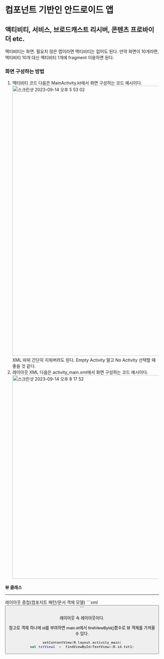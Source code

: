 # 컴포넌트 기반인 안드로이드 앱
## 액티비티, 서비스, 브로드캐스트 리시버, 콘텐츠 프로바이더 etc.

액티비티는 화면. 필요치 않은 앱이라면 액티비티는 없어도 된다.
만약 화면이 10개라면, 액티비티 10개 대신 액티비티 1개에 </U>fragment 이용하면 된다.


### 화면 구성하는 방법
1. 액티비티 코드
   다음은 MainActivity.kt에서 화면 구성하는 코드 예시이다.
   <img width="884" alt="스크린샷 2023-09-14 오후 5 53 02" src="https://github.com/youkm1/Kotlin_ANS.Study/assets/77780624/5884a20a-7426-4c16-aef2-c9b5961665cf">
    XML 따위 간단히 지워버려도 된다. 
    Empty Activity 말고 No Activity 선택할 때 좋을 것 같다.
    </br>
3. 레이아웃 XML
   다음은 activity_main.xml에서 화면 구성하는 코드 예시이다.
   <img width="667" alt="스크린샷 2023-09-14 오후 8 17 52" src="https://github.com/youkm1/Kotlin_ANS.Study/assets/77780624/d30696d9-1283-47d4-b3d7-c17562cbd176">


**뷰 클래스**

----
</tr>
레이아웃 중첩(컴포지트 패턴/문서 객체 모델)
```xml
<LinearLayout xmls:android="etc"
   android:layout_height="wrap_content"
   android:layout_width="wrap_content"
   android:orientation="vertical">
   <Button
      android:layout_height="wrap_content"
      android:layout_width="wrap_content"
      android:text="Button"/>
   </>
   <LineraLayout
      android:layout_height="wrap_content"
      android:layout_width="wrap_content"
      android:orientation="horizontal">
      <TextView
         android:id ="@+id/txt1"
         android:layout_height="wrap_content"
         android:layout_width="wrap_content"
         android:text="this is sample"
         />
   </LineraLayout>
</LinerarLayout>
```

레이아웃 속 레이아웃이다. 

참고로 객체 하나에 id를 부여하면 main.kt에서 findViewById()함수로 뷰 객체를 가져올 수 있다.
```kotlin
setContentView(R.layout.activity_main)
val txtView1  =  findViewById<TextView>(R.id.txt1)
```
